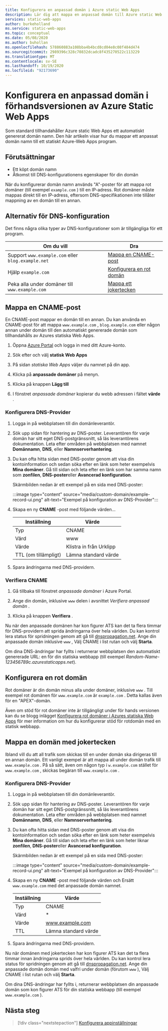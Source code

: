 ```yaml
---
title: Konfigurera en anpassad domän i Azure static Web Apps
description: Lär dig att mappa en anpassad domän till Azure static Web Apps
services: static-web-apps
author: burkeholland
ms.service: static-web-apps
ms.topic: conceptual
ms.date: 05/08/2020
ms.author: buhollan
ms.openlocfilehash: 578860883a108bba4b4bcd8cd04e8c08f484d474
ms.sourcegitcommit: 2989396c328c70832dcadc8f435270522c113229
ms.translationtype: MT
ms.contentlocale: sv-SE
ms.lasthandoff: 10/19/2020
ms.locfileid: "92173690"
---
```

# <a name="setup-a-custom-domain-in-azure-static-web-apps-preview"></a>Konfigurera en anpassad domän i förhandsversionen av Azure Static Web Apps

Som standard tillhandahåller Azure static Web Apps ett automatiskt genererat domän namn. Den här artikeln visar hur du mappar ett anpassat domän namn till ett statiskt Azure-Web Apps program.

## <a name="prerequisites"></a>Förutsättningar

- Ett köpt domän namn
- Åtkomst till DNS-konfigurationens egenskaper för din domän

När du konfigurerar domän namn används "A"-poster för att mappa rot domäner (till exempel `example.com` ) till en IP-adress. Rot domäner måste mappas direkt till en IP-adress, eftersom DNS-specifikationen inte tillåter mappning av en domän till en annan.

## <a name="dns-configuration-options"></a>Alternativ för DNS-konfiguration

Det finns några olika typer av DNS-konfigurationer som är tillgängliga för ett program.

| Om du vill | Dra |
|--|--|
| Support `www.example.com` eller `blog.example.net` | [Mappa en CNAME-post](#map-a-cname-record) |
| Hjälp `example.com` | [Konfigurera en rot domän](#configure-a-root-domain) |
| Peka alla under domäner till `www.example.com` | [Mappa ett jokertecken](#map-a-wildcard-domain) |

## <a name="map-a-cname-record"></a>Mappa en CNAME-post

En CNAME-post mappar en domän till en annan. Du kan använda en CNAME-post för att mappa `www.example.com` , `blog.example.com` eller någon annan under domän till den automatiskt genererade domän som tillhandahålls av Azures statiska Web Apps.

1. Öppna [Azure Portal](https://portal.azure.com) och logga in med ditt Azure-konto.

1. Sök efter och välj **statisk Web Apps**

1. På sidan _statiska Web Apps_ väljer du namnet på din app.

1. Klicka på **anpassade domäner** på menyn.

1. Klicka på knappen **Lägg till**

1. I fönstret _anpassade domäner_ kopierar du webb adressen i fältet **värde** .

### <a name="configure-dns-provider"></a>Konfigurera DNS-Provider

1. Logga in på webbplatsen till din domänleverantör.

2. Sök upp sidan för hantering av DNS-poster. Leverantören för varje domän har sitt eget DNS-postgränssnitt, så läs leverantörens dokumentation. Leta efter områden på webbplatsen med namnet **Domännamn**, **DNS**, eller **Namnserverhantering**.

3. Du kan ofta hitta sidan med DNS-poster genom att visa din kontoinformation och sedan söka efter en länk som heter exempelvis **Mina domäner**. Gå till sidan och leta efter en länk som har samma namn som **zonfilen**, **DNS-poster**eller **Avancerad konfiguration**.

    Skärmbilden nedan är ett exempel på en sida med DNS-poster:

    :::image type="content" source="media/custom-domain/example-record-ui.png" alt-text="Exempel på konfiguration av DNS-Provider":::

4. Skapa en ny **CNAME** -post med följande värden...

    | Inställning             | Värde                     |
    | ------------------- | ------------------------- |
    | Typ                | CNAME                     |
    | Värd                | www                       |
    | Värde               | Klistra in från Urklipp |
    | TTL (om tillämpligt) | Lämna standard värde    |

5. Spara ändringarna med DNS-providern.

### <a name="validate-cname"></a>Verifiera CNAME

1. Gå tillbaka till fönstret _anpassade domäner_ i Azure Portal.

1. Ange din domän, inklusive `www` delen i avsnittet _Verifiera anpassad domän_ .

1. Klicka på knappen **Verifiera** .

Nu när den anpassade domänen har kon figurer ATS kan det ta flera timmar för DNS-providern att sprida ändringarna över hela världen. Du kan kontrol lera status för spridningen genom att gå till [dnspropagation.net](https://dnspropagation.net). Ange din anpassade domän inklusive `www` , Välj CNAME i list rutan och välj **Starta**.

Om dina DNS-ändringar har fyllts i returnerar webbplatsen den automatiskt genererade URL: en för din statiska webbapp (till exempel _Random-Name-123456789c.azurestaticapps.net_).

## <a name="configure-a-root-domain"></a>Konfigurera en rot domän

Rot domäner är din domän minus alla under domäner, inklusive `www` . Till exempel rot domänen för `www.example.com` är `example.com` . Detta kallas även för en "APEX"-domän.

Även om stöd för rot domäner inte är tillgängligt under för hands versionen kan du se blogg inlägget [Konfigurera rot domäner i Azures statiska Web Apps](https://burkeholland.github.io/posts/static-app-root-domain) för mer information om hur du konfigurerar stöd för rotdomän med en statisk webbapp.

## <a name="map-a-wildcard-domain"></a>Mappa en domän med jokertecken

Ibland vill du att all trafik som skickas till en under domän ska dirigeras till en annan domän. Ett vanligt exempel är att mappa all under domän trafik till `www.example.com` . På så sätt, även om någon typ i `w.example.com` stället för `www.example.com` , skickas begäran till `www.example.com` .

### <a name="configure-dns-provider"></a>Konfigurera DNS-Provider

1. Logga in på webbplatsen till din domänleverantör.

2. Sök upp sidan för hantering av DNS-poster. Leverantören för varje domän har sitt eget DNS-postgränssnitt, så läs leverantörens dokumentation. Leta efter områden på webbplatsen med namnet **Domännamn**, **DNS**, eller **Namnserverhantering**.

3. Du kan ofta hitta sidan med DNS-poster genom att visa din kontoinformation och sedan söka efter en länk som heter exempelvis **Mina domäner**. Gå till sidan och leta efter en länk som heter liknar **zonfilen**, **DNS-poster**eller **Avancerad konfiguration**.

    Skärmbilden nedan är ett exempel på en sida med DNS-poster:

    :::image type="content" source="media/custom-domain/example-record-ui.png" alt-text="Exempel på konfiguration av DNS-Provider":::

4. Skapa en ny **CNAME** -post med följande värden och Ersätt `www.example.com` med det anpassade domän namnet.

    | Inställning | Värde                  |
    | ------- | ---------------------- |
    | Typ    | CNAME                  |
    | Värd    | \*                     |
    | Värde   | www.example.com        |
    | TTL     | Lämna standard värde |

5. Spara ändringarna med DNS-providern.

Nu när domänen med jokertecken har kon figurer ATS kan det ta flera timmar innan ändringarna sprids över hela världen. Du kan kontrol lera status för spridningen genom att gå till [dnspropagation.net](https://dnspropagation.net). Ange din anpassade domän domän med valfri under domän (förutom `www` ), Välj CNAME i list rutan och välj **Starta**.

Om dina DNS-ändringar har fyllts i, returnerar webbplatsen din anpassade domän som kon figurer ATS för din statiska webbapp (till exempel `www.example.com` ).

## <a name="next-steps"></a>Nästa steg

> [!div class="nextstepaction"]
> [Konfigurera appinställningar](application-settings.md)
